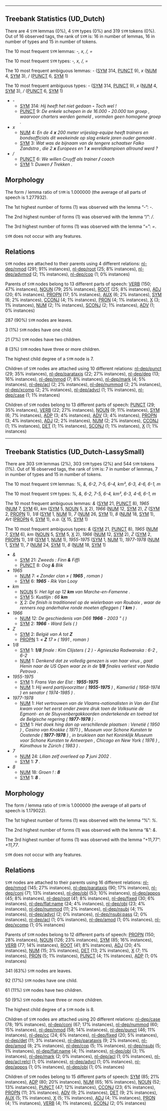 

--------------------------------------------------------------------------------

## Treebank Statistics (UD_Dutch)

There are 4 `SYM` lemmas (0%), 4 `SYM` types (0%) and 319 `SYM` tokens (0%).
Out of 16 observed tags, the rank of `SYM` is: 16 in number of lemmas, 16 in number of types and 15 in number of tokens.

The 10 most frequent `SYM` lemmas: <em>-, x, /, =</em>

The 10 most frequent `SYM` types:  <em>-, x, /, =</em>

The 10 most frequent ambiguous lemmas: <em>-</em> ([SYM]() 314, [PUNCT]() 9), <em>x</em> ([NUM]() 4, [SYM]() 3), <em>/</em> ([PUNCT]() 6, [SYM]() 1)

The 10 most frequent ambiguous types:  <em>-</em> ([SYM]() 314, [PUNCT]() 9), <em>x</em> ([NUM]() 4, [SYM]() 3), <em>/</em> ([PUNCT]() 6, [SYM]() 1)


* <em>-</em>
  * [SYM]() 314: <em>Hij heeft het niet gedaan <b>-</b> Toch wel !</em>
  * [PUNCT]() 9: <em>De enkele schepen in de 16.000 <b>-</b> 20.000 ton groep , waarvoor charters werden gemeld , vormden geen homogene groep .</em>
* <em>x</em>
  * [NUM]() 4: <em>En de 4 <b>x</b> 200 meter vrijeslag-equipe heeft trainers en bondsofficials dit weekeinde op slag enkele jaren ouder gemaakt .</em>
  * [SYM]() 3: <em>Wat was de bijnaam van de tengere schaatser Falko Zandstra , die 2 <b>x</b> Europees en 1 <b>x</b> wereldkampioen allround werd ?</em>
* <em>/</em>
  * [PUNCT]() 6: <em>We willen Cruyff als trainer <b>/</b> coach</em>
  * [SYM]() 1: <em>Duwen <b>/</b> Trekken .</em>

## Morphology

The form / lemma ratio of `SYM` is 1.000000 (the average of all parts of speech is 1.277932).

The 1st highest number of forms (1) was observed with the lemma “-”: <em>-</em>.

The 2nd highest number of forms (1) was observed with the lemma “/”: <em>/</em>.

The 3rd highest number of forms (1) was observed with the lemma “=”: <em>=</em>.

`SYM` does not occur with any features.


## Relations

`SYM` nodes are attached to their parents using 4 different relations: [nl-dep/nmod]() (291; 91% instances), [nl-dep/root]() (25; 8% instances), [nl-dep/advmod]() (2; 1% instances), [nl-dep/cop]() (1; 0% instances)

Parents of `SYM` nodes belong to 13 different parts of speech: [VERB]() (150; 47% instances), [NOUN]() (79; 25% instances), [ROOT]() (25; 8% instances), [ADJ]() (20; 6% instances), [PROPN]() (17; 5% instances), [AUX]() (6; 2% instances), [SYM]() (6; 2% instances), [CCONJ]() (4; 1% instances), [PRON]() (4; 1% instances), [X]() (3; 1% instances), [NUM]() (2; 1% instances), [SCONJ]() (2; 1% instances), [ADV]() (1; 0% instances)

287 (90%) `SYM` nodes are leaves.

3 (1%) `SYM` nodes have one child.

21 (7%) `SYM` nodes have two children.

8 (3%) `SYM` nodes have three or more children.

The highest child degree of a `SYM` node is 7.

Children of `SYM` nodes are attached using 10 different relations: [nl-dep/punct]() (29; 35% instances), [nl-dep/parataxis]() (22; 27% instances), [nl-dep/dep]() (13; 16% instances), [nl-dep/nmod]() (7; 8% instances), [nl-dep/mark]() (4; 5% instances), [nl-dep/acl]() (2; 2% instances), [nl-dep/nummod]() (2; 2% instances), [nl-dep/xcomp]() (2; 2% instances), [nl-dep/advcl]() (1; 1% instances), [nl-dep/case]() (1; 1% instances)

Children of `SYM` nodes belong to 13 different parts of speech: [PUNCT]() (29; 35% instances), [VERB]() (22; 27% instances), [NOUN]() (9; 11% instances), [SYM]() (6; 7% instances), [ADP]() (3; 4% instances), [ADV]() (3; 4% instances), [PROPN]() (3; 4% instances), [ADJ]() (2; 2% instances), [NUM]() (2; 2% instances), [CCONJ]() (1; 1% instances), [DET]() (1; 1% instances), [SCONJ]() (1; 1% instances), [X]() (1; 1% instances)



--------------------------------------------------------------------------------

## Treebank Statistics (UD_Dutch-LassySmall)

There are 303 `SYM` lemmas (2%), 303 `SYM` types (2%) and 544 `SYM` tokens (1%).
Out of 16 observed tags, the rank of `SYM` is: 7 in number of lemmas, 7 in number of types and 15 in number of tokens.

The 10 most frequent `SYM` lemmas: <em>%, &, 6-2, 7-5, 6-4, km², 6-3, 4-6, 6-1, m</em>

The 10 most frequent `SYM` types:  <em>%, &, 6-2, 7-5, 6-4, km², 6-3, 4-6, 6-1, m</em>

The 10 most frequent ambiguous lemmas: <em>&</em> ([SYM]() 21, [PUNCT]() 8), <em>1965</em> ([NUM]() 7, [SYM]() 6), <em>km</em> ([SYM]() 5, [NOUN]() 5, [X]() 2), <em>1966</em> ([NUM]() 12, [SYM]() 2), <em>Z</em> ([SYM]() 2, [PROPN]() 1), <em>1/8</em> ([SYM]() 1, [NUM]() 1), <em>7</em> ([NUM]() 26, [SYM]() 1), <em>8</em> ([NUM]() 18, [SYM]() 1), <em>Art</em> ([PROPN]() 6, [SYM]() 1), <em>o.a.</em> ([X]() 15, [SYM]() 1)

The 10 most frequent ambiguous types:  <em>&</em> ([SYM]() 21, [PUNCT]() 8), <em>1965</em> ([NUM]() 7, [SYM]() 6), <em>km</em> ([NOUN]() 5, [SYM]() 5, [X]() 2), <em>1966</em> ([NUM]() 12, [SYM]() 2), <em>Z</em> ([SYM]() 2, [PROPN]() 1), <em>1/8</em> ([SYM]() 1, [NUM]() 1), <em>1955-1975</em> ([SYM]() 1, [NUM]() 1), <em>1977-1978</em> ([NUM]() 1, [SYM]() 1), <em>7</em> ([NUM]() 24, [SYM]() 1), <em>8</em> ([NUM]() 18, [SYM]() 1)


* <em>&</em>
  * [SYM]() 21: <em>Zweeds : Finn <b>&</b> Fiffi</em>
  * [PUNCT]() 8: <em>Oog <b>&</b> Blik</em>
* <em>1965</em>
  * [NUM]() 7: <em>« Zonder clan » ( <b>1965</b> , roman )</em>
  * [SYM]() 6: <em><b>1965</b> - Rik Van Looy</em>
* <em>km</em>
  * [NOUN]() 5: <em>Het ligt op 12 <b>km</b> van Marche-en-Famenne .</em>
  * [SYM]() 5: <em>Kustlijn : 66 <b>km</b></em>
  * [X]() 2: <em>De finish is traditioneel op de wielerbaan van Roubaix , waar de renners nog anderhalve ronde moeten afleggen ( 1 <b>km</b> ) .</em>
* <em>1966</em>
  * [NUM]() 12: <em>De geschiedenis van D66 <b>1966</b> - 2003 " ( )</em>
  * [SYM]() 2: <em><b>1966</b> - Ward Sels ( )</em>
* <em>Z</em>
  * [SYM]() 2: <em>België van A tot <b>Z</b></em>
  * [PROPN]() 1: <em>« <b>Z</b> 17 » ( 1991 , roman )</em>
* <em>1/8</em>
  * [SYM]() 1: <em><b>1/8</b> finale : Kim Clijsters ( 2 ) - Agnieszka Radwanska : 6-2 , 6-2</em>
  * [NUM]() 1: <em>Denkend dat ze volledig genezen is van haar virus , gaat Henin naar de US Open waar ze in de <b>1/8</b> finales verliest van Nadia Petrova .</em>
* <em>1955-1975</em>
  * [SYM]() 1: <em>Frans Van der Elst : <b>1955-1975</b></em>
  * [NUM]() 1: <em>Hij werd partijvoorzitter ( <b>1955-1975</b> ) , Kamerlid ( 1958-1974 ) en senator ( 1974-1985 ) .</em>
* <em>1977-1978</em>
  * [NUM]() 1: <em>Het vertrouwen van de Vlaams-nationalisten in Van der Elst kwam voor het eerst onder zware druk toen de Volksunie de Egmont- en de Stuyvenbergakkoorden ondertekende en toetrad tot de Belgische regering ( <b>1977-1978</b> ) .</em>
  * [SYM]() 1: <em>Het doek hing dan op verschillende plaatsen : Venetië ( 1950 ) , Casino van Knokke ( 1971 ) , Museum voor Schone Kunsten te Oostende ( <b>1977-1978</b> ) , in bruikleen aan het Koninklijk Museum voor Schone Kunsten te Antwerpen , Chicago en New York ( 1976 ) , Künsthaus te Zürich ( 1983 ) .</em>
* <em>7</em>
  * [NUM]() 24: <em>Lilian zelf overleed op <b>7</b> juni 2002 .</em>
  * [SYM]() 1: <em><b>7</b> .</em>
* <em>8</em>
  * [NUM]() 18: <em>Groen ! : <b>8</b></em>
  * [SYM]() 1: <em><b>8</b> .</em>

## Morphology

The form / lemma ratio of `SYM` is 1.000000 (the average of all parts of speech is 1.179022).

The 1st highest number of forms (1) was observed with the lemma “%”: <em>%</em>.

The 2nd highest number of forms (1) was observed with the lemma “&”: <em>&</em>.

The 3rd highest number of forms (1) was observed with the lemma “+11,77”: <em>+11,77</em>.

`SYM` does not occur with any features.


## Relations

`SYM` nodes are attached to their parents using 16 different relations: [nl-dep/nmod]() (145; 27% instances), [nl-dep/parataxis]() (90; 17% instances), [nl-dep/conj]() (71; 13% instances), [nl-dep/obl]() (53; 10% instances), [nl-dep/appos]() (45; 8% instances), [nl-dep/root]() (41; 8% instances), [nl-dep/fixed]() (30; 6% instances), [nl-dep/flat:name]() (24; 4% instances), [nl-dep/obj]() (23; 4% instances), [nl-dep/nummod]() (11; 2% instances), [nl-dep/nsubj]() (4; 1% instances), [nl-dep/advcl]() (2; 0% instances), [nl-dep/nsubj:pass]() (2; 0% instances), [nl-dep/acl]() (1; 0% instances), [nl-dep/amod]() (1; 0% instances), [nl-dep/xcomp]() (1; 0% instances)

Parents of `SYM` nodes belong to 12 different parts of speech: [PROPN]() (150; 28% instances), [NOUN]() (126; 23% instances), [SYM]() (85; 16% instances), [VERB]() (77; 14% instances), [ROOT]() (41; 8% instances), [ADJ]() (20; 4% instances), [NUM]() (15; 3% instances), [DET]() (13; 2% instances), [X]() (7; 1% instances), [PRON]() (5; 1% instances), [PUNCT]() (4; 1% instances), [ADP]() (1; 0% instances)

341 (63%) `SYM` nodes are leaves.

92 (17%) `SYM` nodes have one child.

61 (11%) `SYM` nodes have two children.

50 (9%) `SYM` nodes have three or more children.

The highest child degree of a `SYM` node is 8.

Children of `SYM` nodes are attached using 20 different relations: [nl-dep/case]() (78; 19% instances), [nl-dep/conj]() (67; 17% instances), [nl-dep/nummod]() (60; 15% instances), [nl-dep/nmod]() (58; 14% instances), [nl-dep/punct]() (46; 11% instances), [nl-dep/cc]() (24; 6% instances), [nl-dep/fixed]() (20; 5% instances), [nl-dep/det]() (11; 3% instances), [nl-dep/parataxis]() (9; 2% instances), [nl-dep/amod]() (8; 2% instances), [nl-dep/cop]() (5; 1% instances), [nl-dep/nsubj]() (5; 1% instances), [nl-dep/flat:name]() (4; 1% instances), [nl-dep/obl]() (3; 1% instances), [nl-dep/mark]() (2; 0% instances), [nl-dep/acl]() (1; 0% instances), [nl-dep/acl:relcl]() (1; 0% instances), [nl-dep/advcl]() (1; 0% instances), [nl-dep/appos]() (1; 0% instances), [nl-dep/obj]() (1; 0% instances)

Children of `SYM` nodes belong to 15 different parts of speech: [SYM]() (85; 21% instances), [ADP]() (80; 20% instances), [NUM]() (65; 16% instances), [NOUN]() (52; 13% instances), [PUNCT]() (47; 12% instances), [CCONJ]() (23; 6% instances), [PROPN]() (11; 3% instances), [ADV]() (9; 2% instances), [DET]() (9; 2% instances), [AUX]() (5; 1% instances), [X]() (5; 1% instances), [ADJ]() (4; 1% instances), [PRON]() (4; 1% instances), [VERB]() (4; 1% instances), [SCONJ]() (2; 0% instances)

